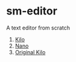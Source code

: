 # sm-editor
A text editor from scratch

1. [Kilo](http://viewsourcecode.org/snaptoken/kilo/index.html)
2. [Nano](https://www.nano-editor.org/git.php)
3. [Original Kilo](https://github.com/antirez/kilo)
